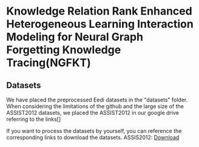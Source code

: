 # Knowledge Relation Rank Enhanced Heterogeneous Learning Interaction Modeling for Neural Graph Forgetting Knowledge Tracing(NGFKT)

## Datasets
We have placed the preprocessed Eedi datasets in the "datasets" folder. When considering the limitations of the github and the large size of the ASSIST2012 datasets, we placed the ASSIST2012 in our google drive referring to the links[]

If you want to process the datasets by yourself, you can reference the corresponding links to download the datasets.
ASSIS2012: <a href="https://sites.google.com/site/assistmentsdata/datasets/2012-13-school-data-with-affect">Download</a>
